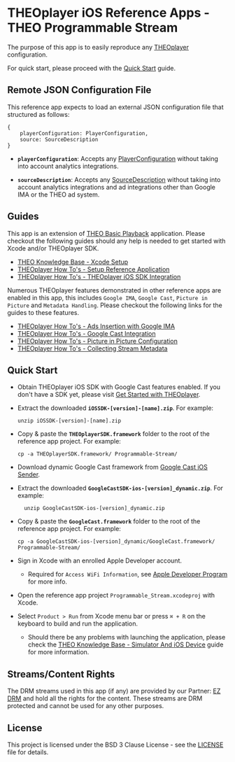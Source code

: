 # THEOplayer iOS Reference Apps - THEO Programmable Stream

The purpose of this app is to easily reproduce any [THEOplayer] configuration.

For quick start, please proceed with the [Quick Start](#Quick-Start) guide.

## Remote JSON Configuration File

This reference app expects to load an external JSON configuration file that structured as follows:

    {
        playerConfiguration: PlayerConfiguration,
        source: SourceDescription
    }

* **`playerConfiguration`**: Accepts any [PlayerConfiguration] without taking into account analytics integrations.

* **`sourceDescription`**: Accepts any [SourceDescription] without taking into account analytics integrations and ad integrations other than Google IMA or the THEO ad system.

## Guides

This app is an extension of [THEO Basic Playback] application. Please checkout the following guides should any help is needed to get started with Xcode and/or THEOplayer SDK.

* [THEO Knowledge Base - Xcode Setup]
* [THEOplayer How To's - Setup Reference Application]
* [THEOplayer How To's - THEOplayer iOS SDK Integration]

Numerous THEOplayer features demonstrated in other reference apps are enabled in this app, this includes `Google IMA`, `Google Cast`, `Picture in Picture` and `Metadata Handling`. Please checkout the following links for the guides to these features.

* [THEOplayer How To's - Ads Insertion with Google IMA]
* [THEOplayer How To's - Google Cast Integration]
* [THEOplayer How To's - Picture in Picture Configuration]
* [THEOplayer How To's - Collecting Stream Metadata]

## Quick Start

* Obtain THEOplayer iOS SDK with Google Cast features enabled. If you don't have a SDK yet, please visit [Get Started with THEOplayer].
* Extract the downloaded **`iOSSDK-[version]-[name].zip`**. For example:

      unzip iOSSDK-[version]-[name].zip

* Copy & paste the **`THEOplayerSDK.framework`** folder to the root of the reference app project. For example:

      cp -a THEOplayerSDK.framework/ Programmable-Stream/

* Download dynamic Google Cast framework from [Google Cast iOS Sender].
* Extract the downloaded **`GoogleCastSDK-ios-[version]_dynamic.zip`**. For example:

        unzip GoogleCastSDK-ios-[version]_dynamic.zip

* Copy & paste the **`GoogleCast.framework`** folder to the root of the reference app project. For example:

      cp -a GoogleCastSDK-ios-[version]_dynamic/GoogleCast.framework/ Programmable-Stream/

* Sign in Xcode with an enrolled Apple Developer account.
  * Required for `Access WiFi Information`, see [Apple Developer Program] for more info.
* Open the reference app project `Programmable_Stream.xcodeproj` with Xcode.
* Select `Product > Run` from Xcode menu bar or press `⌘ + R` on the keyboard to build and run the application.
  * Should there be any problems with launching the application, please check the [THEO Knowledge Base - Simulator And iOS Device] guide for more information.

## Streams/Content Rights

The DRM streams used in this app (if any) are provided by our Partner: [EZ DRM] and hold all the rights for the content. These streams are DRM protected and cannot be used for any other purposes.

## License

This project is licensed under the BSD 3 Clause License - see the [LICENSE] file for details.

[//]: # (Links and Guides reference)
[PlayerConfiguration]: https://docs.portal.theoplayer.com/docs/api-reference/theoplayer-playerconfiguration/
[SourceDescription]: https://docs.portal.theoplayer.com/docs/api-reference/theoplayer-sourcedescription/
[THEO Basic Playback]: ../Basic-Playback
[THEO Knowledge Base - Xcode Setup]: ../Basic-Playback/Guides/knowledgebase-xcode-setup/README.md
[THEO Knowledge Base - Simulator And iOS Device]: ../Basic-Playback/Guides/knowledgebase-simulator-and-ios-device/README.md
[THEOplayer How To's - Setup Reference Application]: ../Basic-Playback/Guides/howto-setup-reference-application/README.md
[THEOplayer How To's - THEOplayer iOS SDK Integration]: ../Basic-Playback/Guides/howto-theoplayer-ios-sdk-integration/README.md
[THEOplayer How To's - Ads Insertion with Google IMA]: ../Google-IMA/Guides/howto-ima-ads-insertion/README.md
[THEOplayer How To's - Google Cast Integration]: ../Google-Cast/Guides/howto-google-cast-integration/README.md
[THEOplayer How To's - Picture in Picture Configuration]: ../PiP-Handling/Guides/howto-pip-configuration/README.md
[THEOplayer How To's - Collecting Stream Metadata]: ../Metadata-Handling/Guides/howto-collecting-stream-metadata/README.md
[THEOplayer]: https://www.theoplayer.com
[Get Started with THEOplayer]: https://www.theoplayer.com/licensing
[Google Cast iOS Sender]: https://developers.google.com/cast/docs/ios_sender
[Apple Developer Program]: https://developer.apple.com/support/compare-memberships/
[EZ DRM]: https://www.ezdrm.com/

[//]: # (Project files reference)
[LICENSE]: LICENSE

